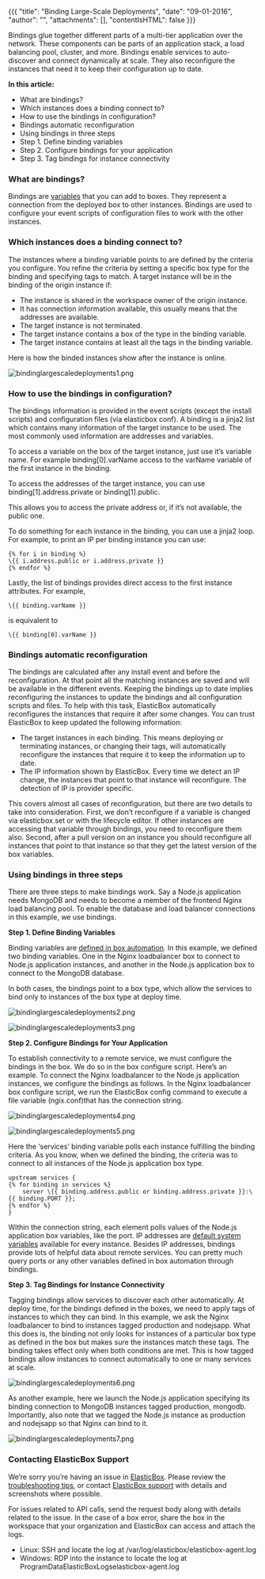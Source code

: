 {{{ "title": "Binding Large-Scale Deployments",
"date": "09-01-2016",
"author": "",
"attachments": [],
"contentIsHTML": false
}}}

Bindings glue together different parts of a multi-tier application over the network. These components can be parts of an application stack, a load balancing pool, cluster, and more. Bindings enable services to auto-discover and connect dynamically at scale. They also reconfigure the instances that need it to keep their configuration up to date.

**In this article:**

* What are bindings?
* Which instances does a binding connect to?
* How to use the bindings in configuration?
* Bindings automatic reconfiguration
* Using bindings in three steps
* Step 1. Define binding variables
* Step 2. Configure bindings for your application
* Step 3. Tag bindings for instance connectivity

### What are bindings?

Bindings are [variables](./parameterizing-boxes-with-variables.md) that you can add to boxes. They represent a connection from the deployed box to other instances. Bindings are used to configure your event scripts of configuration files to work with the other instances.

### Which instances does a binding connect to?

The instances where a binding variable points to are defined by the criteria you configure. You refine the criteria by setting a specific box type for the binding and specifying tags to match. A target instance will be in the binding of the origin instance if:

* The instance is shared in the workspace owner of the origin instance.
* It has connection information available, this usually means that the addresses are available.
* The target instance is not terminated.
* The target instance contains a box of the type in the binding variable.
* The target instance contains at least all the tags in the binding variable.

Here is how the binded instances show after the instance is online.

![bindinglargescaledeployments1.png](../images/ElasticBox/bindinglargescaledeployments1.png)

### How to use the bindings in configuration?

The bindings information is provided in the event scripts (except the install scripts) and configuration files (via elasticbox conf). A binding is a jinja2 list which contains many information of the target instance to be used. The most commonly used information are addresses and variables.

To access a variable on the box of the target instance, just use it’s variable name. For example binding[0].varName access to the varName variable of the first instance in the binding.

To access the addresses of the target instance, you can use binding[1].address.private or binding[1].public.

This allows you to access the private address or, if it’s not available, the public one.

To do something for each instance in the binding, you can use a jinja2 loop. For example, to print an IP per binding instance you can use:

```
{% for i in binding %}
\{{ i.address.public or i.address.private }}
{% endfor %}
```

Lastly, the list of bindings provides direct access to the first instance attributes. For example,

```
\{{ binding.varName }}
```

is equivalent to

```
\{{ binding[0].varName }}
```

### Bindings automatic reconfiguration

The bindings are calculated after any install event and before the reconfiguration. At that point all the matching instances are saved and will be available in the different events. Keeping the bindings up to date implies reconfiguring the instances to update the bindings and all configuration scripts and files. To help with this task, ElasticBox automatically reconfigures the instances that require it after some changes. You can trust ElasticBox to keep updated the following information:

* The target instances in each binding. This means deploying or terminating instances, or changing their tags, will automatically reconfigure the instances that require it to keep the information up to date.
* The IP information shown by ElasticBox. Every time we detect an IP change, the instances that point to that instance will reconfigure. The detection of IP is provider specific.

This covers almost all cases of reconfiguration, but there are two details to take into consideration. First, we don’t reconfigure if a variable is changed via elasticbox.set or with the lifecycle editor. If other instances are accessing that variable through bindings, you need to reconfigure them also. Second, after a pull version on an instance you should reconfigure all instances that point to that instance so that they get the latest version of the box variables.

### Using bindings in three steps

There are three steps to make bindings work. Say a Node.js application needs MongoDB and needs to become a member of the frontend Nginx load balancing pool. To enable the database and load balancer connections in this example, we use bindings.

**Step 1. Define Binding Variables**

Binding variables are [defined in box automation](./parameterizing-boxes-with-variables.md). In this example, we defined two binding variables. One in the Nginx loadbalancer box to connect to Node.js application instances, and another in the Node.js application box to connect to the MongoDB database.

In both cases, the bindings point to a box type, which allow the services to bind only to instances of the box type at deploy time.

![bindinglargescaledeployments2.png](../images/ElasticBox/bindinglargescaledeployments2.png)

![bindinglargescaledeployments3.png](../images/ElasticBox/bindinglargescaledeployments3.png)

**Step 2. Configure Bindings for Your Application**

To establish connectivity to a remote service, we must configure the bindings in the box. We do so in the box configure script. Here’s an example. To connect the Nginx loadbalancer to the Node.js application instances, we configure the bindings as follows. In the Nginx loadbalancer box configure script, we run the ElasticBox config command to execute a file variable (ngix.conf)that has the connection string.

![bindinglargescaledeployments4.png](../images/ElasticBox/bindinglargescaledeployments4.png)

![bindinglargescaledeployments5.png](../images/ElasticBox/bindinglargescaledeployments5.png)

Here the ‘services’ binding variable polls each instance fulfilling the binding criteria. As you know, when we defined the binding, the criteria was to connect to all instances of the Node.js application box type.

```
upstream services {
{% for binding in services %}
    server \{{ binding.address.public or binding.address.private }}:\{{ binding.PORT }};
{% endfor %}
}
```

Within the connection string, each element polls values of the Node.js application box variables, like the port. IP addresses are [default system variables](./syntax-for-variables.md) available for every instance. Besides IP addresses, bindings provide lots of helpful data about remote services. You can pretty much query ports or any other variables defined in box automation through bindings.

**Step 3. Tag Bindings for Instance Connectivity**

Tagging bindings allow services to discover each other automatically. At deploy time, for the bindings defined in the boxes, we need to apply tags of instances to which they can bind. In this example, we ask the Nginx loadbalancer to bind to instances tagged production and nodejsapp. What this does is, the binding not only looks for instances of a particular box type as defined in the box but makes sure the instances match these tags. The binding takes effect only when both conditions are met. This is how tagged bindings allow instances to connect automatically to one or many services at scale.

![bindinglargescaledeployments6.png](../images/ElasticBox/bindinglargescaledeployments6.png)

As another example, here we launch the Node.js application specifying its binding connection to MongoDB instances tagged production, mongodb. Importantly, also note that we tagged the Node.js instance as production and nodejsapp so that Nginx can bind to it.

![bindinglargescaledeployments7.png](../images/ElasticBox/bindinglargescaledeployments7.png)

### Contacting ElasticBox Support

We’re sorry you’re having an issue in [ElasticBox](//www.ctl.io/elasticbox/). Please review the [troubleshooting tips](./troubleshooting-tips.md), or contact [ElasticBox support](mailto:support@elasticbox.com) with details and screenshots where possible.

For issues related to API calls, send the request body along with details related to the issue. In the case of a box error, share the box in the workspace that your organization and ElasticBox can access and attach the logs.
* Linux: SSH and locate the log at /var/log/elasticbox/elasticbox-agent.log
* Windows: RDP into the instance to locate the log at ProgramDataElasticBoxLogselasticbox-agent.log
